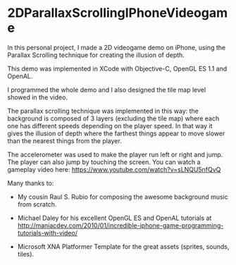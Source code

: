 # 2DParallaxScrollingIPhoneVideogame

In this personal project, I made a 2D videogame demo on iPhone, using the Parallax Scrolling technique for creating the illusion of depth.
 
This demo was implemented in XCode with Objective-C, OpenGL ES 1.1 and OpenAL.
 
I programmed the whole demo and I also designed the tile map level showed in the video.
 
The parallax scrolling technique was implemented in this way: the background is composed of 3 layers (excluding the tile map) where each one has different speeds depending on the player speed. In that way it gives the illusion of depth where the farthest things appear to move slower than the nearest things from the player.
 
The accelerometer was used to make the player run left or right and jump. The player can also jump by touching the screen. You can watch a gameplay video here: https://www.youtube.com/watch?v=sLNQU5nfQvQ
 
Many thanks to:
 
- My cousin Raul S. Rubio for composing the awesome background music from scratch.
 
- Michael Daley for his excellent OpenGL ES and OpenAL tutorials at http://maniacdev.com/2010/01/incredible-iphone-game-programming-tutorials-with-video/
 
- Microsoft XNA Platformer Template for the great assets (sprites, sounds, tiles).
